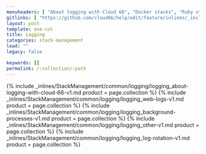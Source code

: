 ```yaml
---
menuheaders: [ "About logging with Cloud 66", "Docker stacks", "Ruby stacks", "Web logs", "Background processes", "Other", "Log rotation" ]
gitlinks: [ "https://github.com/cloud66/help/edit/feature/inlines/_includes/_inlines/StackManagement/common/logging/logging_contents-v1.md", "https://github.com/cloud66/help/edit/feature/inlines/_includes/_inlines/StackManagement/common/logging/logging_about-logging-with-cloud-66-v1.md", "https://github.com/cloud66/help/edit/feature/inlines/_includes/_inlines/StackManagement/common/logging/logging_docker-stacks-v1.md", "https://github.com/cloud66/help/edit/feature/inlines/_includes/_inlines/StackManagement/common/logging/logging_ruby-stacks-v1.md", "https://github.com/cloud66/help/edit/feature/inlines/_includes/_inlines/StackManagement/common/logging/logging_web-logs-v1.md", "https://github.com/cloud66/help/edit/feature/inlines/_includes/_inlines/StackManagement/common/logging/logging_background-processes-v1.md", "https://github.com/cloud66/help/edit/feature/inlines/_includes/_inlines/StackManagement/common/logging/logging_other-v1.md", "https://github.com/cloud66/help/edit/feature/inlines/_includes/_inlines/StackManagement/common/logging/logging_log-rotation-v1.md" ]
layout: post
template: one-col
title: Logging
categories: stack-management
lead: ""
legacy: false

keywords: []
permalink: /:collection/:path
---
```






<a href="#about-logging-with-cloud-66"></a>{% include _inlines/StackManagement/common/logging/logging_about-logging-with-cloud-66-v1.md  product = page.collection %}
<a href="#web-logs"></a>{% include _inlines/StackManagement/common/logging/logging_web-logs-v1.md  product = page.collection %}
<a href="#background-processes"></a>{% include _inlines/StackManagement/common/logging/logging_background-processes-v1.md  product = page.collection %}
<a href="#other"></a>{% include _inlines/StackManagement/common/logging/logging_other-v1.md  product = page.collection %}
<a href="#log-rotation"></a>{% include _inlines/StackManagement/common/logging/logging_log-rotation-v1.md  product = page.collection %}